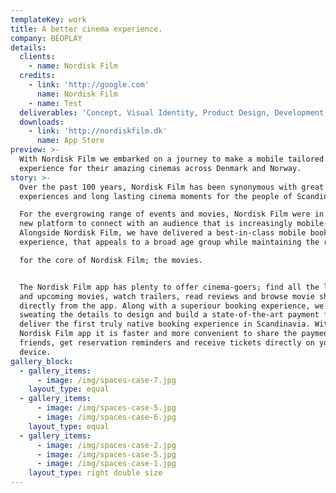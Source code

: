 ```yaml
---
templateKey: work
title: A better cinema experience.
company: BEOPLAY
details:
  clients:
    - name: Nordisk Film
  credits:
    - link: 'http://google.com'
      name: Nordisk Film
    - name: Test
  deliverables: 'Concept, Visual Identity, Product Design, Development, Backend Development.'
  downloads:
    - link: 'http://nordiskfilm.dk'
      name: App Store
preview: >-
  With Nordisk Film we embarked on a journey to make a mobile tailored
  experience for their amazing cinemas across Denmark and Norway.
story: >-
  Over the past 100 years, Nordisk Film has been synonymous with great movie
  experiences and long lasting cinema moments for the people of Scandinavia. 

  For the evergrowing range of events and movies, Nordisk Film were in need of a
  new platform to connect with an audience that is increasingly mobile-first.
  Alongside Nordisk Film, we have delivered a best-in-class mobile booking
  experience, that appeals to a broad age group while maintaining the respect 

  for the core of Nordisk Film; the movies. 


  The Nordisk Film app has plenty to offer cinema-goers; find all the latest new
  and upcoming movies, watch trailers, read reviews and browse movie showtimes
  directly from the app. Along with a superiour booking experience, we have been
  sweating the details to design and build a state-of-the-art payment flow to
  deliver the first truly native booking experience in Scandinavia. With the new
  Nordisk Film app it is faster and more convenient to share the payment with
  friends, get reservation reminders and receive tickets directly on your
  device.
gallery_block:
  - gallery_items:
      - image: /img/spaces-case-7.jpg
    layout_type: equal
  - gallery_items:
      - image: /img/spaces-case-5.jpg
      - image: /img/spaces-case-6.jpg
    layout_type: equal
  - gallery_items:
      - image: /img/spaces-case-2.jpg
      - image: /img/spaces-case-5.jpg
      - image: /img/spaces-case-1.jpg
    layout_type: right double size
---
```


